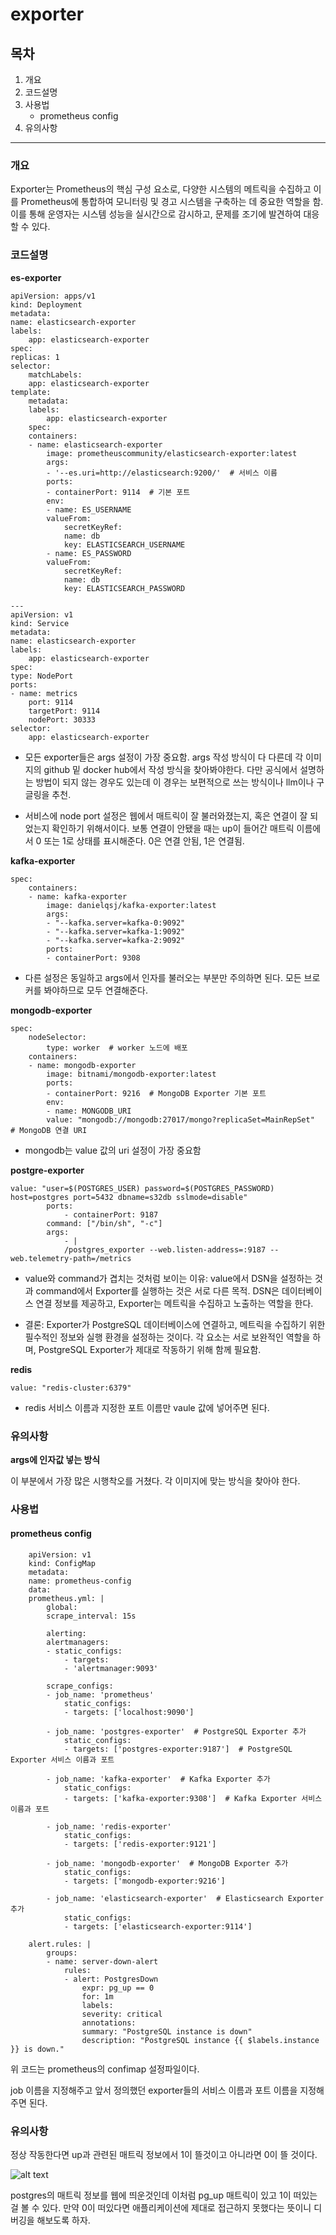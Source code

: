# exporter

## 목차

1. 개요
2. 코드설명
3. 사용법
	- prometheus config
4. 유의사항
----

### 개요

Exporter는 Prometheus의 핵심 구성 요소로, 다양한 시스템의 메트릭을 수집하고 이를 Prometheus에 통합하여 모니터링 및 경고 시스템을 구축하는 데 중요한 역할을 함. 이를 통해 운영자는 시스템 성능을 실시간으로 감시하고, 문제를 조기에 발견하여 대응할 수 있다.

### 코드설명

**es-exporter**

	apiVersion: apps/v1
	kind: Deployment
	metadata:
	name: elasticsearch-exporter
	labels:
		app: elasticsearch-exporter
	spec:
	replicas: 1
	selector:
		matchLabels:
		app: elasticsearch-exporter
	template:
		metadata:
		labels:
			app: elasticsearch-exporter
		spec:
		containers:
		- name: elasticsearch-exporter
			image: prometheuscommunity/elasticsearch-exporter:latest
			args:
			- '--es.uri=http://elasticsearch:9200/'  # 서비스 이름
			ports:
			- containerPort: 9114  # 기본 포트
			env:
			- name: ES_USERNAME
			valueFrom:
				secretKeyRef:
				name: db
				key: ELASTICSEARCH_USERNAME
			- name: ES_PASSWORD 
			valueFrom:
				secretKeyRef:
				name: db
				key: ELASTICSEARCH_PASSWORD

	---
	apiVersion: v1
	kind: Service
	metadata:
	name: elasticsearch-exporter
	labels:
		app: elasticsearch-exporter
	spec:
	type: NodePort
	ports:
	- name: metrics
		port: 9114
		targetPort: 9114
		nodePort: 30333
	selector:
		app: elasticsearch-exporter

- 모든 exporter들은 args 설정이 가장 중요함. args 작성 방식이 다 다른데 각 이미지의 github 밑 docker hub에서 작성 방식을 찾아봐야한다. 다만 공식에서 설명하는 방법이 되지 않는 경우도 있는데 이 경우는 보편적으로 쓰는 방식이나 llm이나 구글링을 추천.

- 서비스에 node port 설정은 웹에서 매트릭이 잘 불러와졌는지, 혹은 연결이 잘 되었는지 확인하기 위해서이다. 보통 연결이 안됐을 때는 up이 들어간 매트릭 이름에서 0 또는 1로 상태를 표시해준다. 0은 연결 안됨, 1은 연결됨.

**kafka-exporter**

	spec:
		containers:
		- name: kafka-exporter
			image: danielqsj/kafka-exporter:latest
			args:
			- "--kafka.server=kafka-0:9092"  
			- "--kafka.server=kafka-1:9092"
			- "--kafka.server=kafka-2:9092" 
			ports:
			- containerPort: 9308

- 다른 설정은 동일하고 args에서 인자를 불러오는 부분만 주의하면 된다. 모든 브로커를 봐야하므로 모두 연결해준다.

**mongodb-exporter**

	spec:
		nodeSelector:
			type: worker  # worker 노드에 배포
		containers:
		- name: mongodb-exporter
			image: bitnami/mongodb-exporter:latest
			ports:
			- containerPort: 9216  # MongoDB Exporter 기본 포트
			env:
			- name: MONGODB_URI
			value: "mongodb://mongodb:27017/mongo?replicaSet=MainRepSet"  # MongoDB 연결 URI

- mongodb는 value 값의 uri 설정이 가장 중요함

**postgre-exporter**

	value: "user=$(POSTGRES_USER) password=$(POSTGRES_PASSWORD) host=postgres port=5432 dbname=s32db sslmode=disable"
			ports:
				- containerPort: 9187
			command: ["/bin/sh", "-c"]
			args:
				- |
				/postgres_exporter --web.listen-address=:9187 --web.telemetry-path=/metrics


- value와 command가 겹치는 것처럼 보이는 이유:
value에서 DSN을 설정하는 것과 command에서 Exporter를 실행하는 것은 서로 다른 목적. DSN은 데이터베이스 연결 정보를 제공하고, Exporter는 메트릭을 수집하고 노출하는 역할을 한다.

- 결론:
Exporter가 PostgreSQL 데이터베이스에 연결하고, 메트릭을 수집하기 위한 필수적인 정보와 실행 환경을 설정하는 것이다. 각 요소는 서로 보완적인 역할을 하며, PostgreSQL Exporter가 제대로 작동하기 위해 함께 필요함.

**redis**

	value: "redis-cluster:6379"

- redis 서비스 이름과 지정한 포트 이름만 vaule 값에 넣어주면 된다.


### 유의사항

**args에 인자값 넣는 방식**

이 부분에서 가장 많은 시행착오를 거쳤다. 각 이미지에 맞는 방식을 찾아야 한다.


### 사용법

#### prometheus config


		apiVersion: v1
		kind: ConfigMap
		metadata:
		name: prometheus-config
		data:
		prometheus.yml: |
			global:
			scrape_interval: 15s

			alerting:
			alertmanagers:
			- static_configs:
				- targets:
				- 'alertmanager:9093'
			
			scrape_configs:
			- job_name: 'prometheus'
				static_configs:
				- targets: ['localhost:9090']

			- job_name: 'postgres-exporter'  # PostgreSQL Exporter 추가
				static_configs:
				- targets: ['postgres-exporter:9187']  # PostgreSQL Exporter 서비스 이름과 포트

			- job_name: 'kafka-exporter'  # Kafka Exporter 추가
				static_configs:
				- targets: ['kafka-exporter:9308']  # Kafka Exporter 서비스 이름과 포트

			- job_name: 'redis-exporter'
				static_configs:
				- targets: ['redis-exporter:9121']

			- job_name: 'mongodb-exporter'  # MongoDB Exporter 추가
				static_configs:
				- targets: ['mongodb-exporter:9216']

			- job_name: 'elasticsearch-exporter'  # Elasticsearch Exporter 추가
				static_configs:
				- targets: ['elasticsearch-exporter:9114']

		alert.rules: |
			groups:
			- name: server-down-alert
				rules:
				- alert: PostgresDown
					expr: pg_up == 0
					for: 1m
					labels:
					severity: critical
					annotations:
					summary: "PostgreSQL instance is down"
					description: "PostgreSQL instance {{ $labels.instance }} is down."


위 코드는 prometheus의 confimap 설정파일이다.

job 이름을 지정해주고 앞서 정의했던 exporter들의 서비스 이름과 포트 이름을 지정해주면 된다.



### 유의사항

정상 작동한다면 up과 관련된 매트릭 정보에서 1이 뜰것이고 아니라면 0이 뜰 것이다.

![alt text](<이미지 41.png>)

postgres의 매트릭 정보를 웹에 띄운것인데 이처럼 pg_up 매트릭이 있고 1이 떠있는걸 볼 수 있다. 만약 0이 떠있다면 애플리케이션에 제대로 접근하지 못했다는 뜻이니 디버깅을 해보도록 하자.